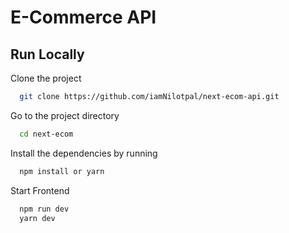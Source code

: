 # E-Commerce API

## Run Locally

Clone the project

```bash
  git clone https://github.com/iamNilotpal/next-ecom-api.git
```

Go to the project directory

```bash
  cd next-ecom
```

Install the dependencies by running

```bash
  npm install or yarn
```

Start Frontend

```bash
  npm run dev
  yarn dev
```
